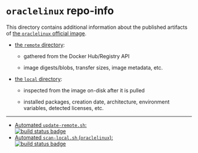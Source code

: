 # `oraclelinux` repo-info

This directory contains additional information about the published artifacts of [the `oraclelinux` official image](https://hub.docker.com/_/oraclelinux/).

-	[the `remote` directory](remote/):

	-	gathered from the Docker Hub/Registry API

	-	image digests/blobs, transfer sizes, image metadata, etc.

-	[the `local` directory](local/):

	-	inspected from the image on-disk after it is pulled

	-	installed packages, creation date, architecture, environment variables, detected licenses, etc.

---

-	[Automated `update-remote.sh`:  
	![build status badge](https://doi-janky.infosiftr.net/job/repo-info/job/remote/badge/icon)](https://doi-janky.infosiftr.net/job/repo-info/job/remote/)
-	[Automated `scan-local.sh` (`oraclelinux`):  
	![build status badge](https://doi-janky.infosiftr.net/job/repo-info/job/local/job/oraclelinux/badge/icon)](https://doi-janky.infosiftr.net/job/repo-info/job/local/job/oraclelinux)
